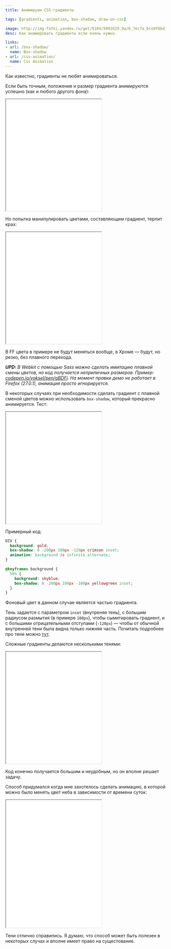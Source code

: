 ```yaml
---
title: Анимируем CSS-градиенты

tags: [gradients, animation, box-shadow, draw-on-css]

image: http://img-fotki.yandex.ru/get/9104/5091629.9a/0_7ec7a_bce9f6bd_M.png
desc: Как анимировать градиенты если очень нужно.

links:
- url: /box-shadow/
  name: Box-shadow
- url: /css-animation/
  name: Css Animation
---
```


Как известно, градиенты не любят анимироваться.<!--more-->

Если быть точным, положение и размер градиента анимируются успешно (как и любого другого фона):

<iframe class="live-snippet" style="height: 350px" src="../assets/demo/animation-for-gradients/demo_1.html?css"></iframe>

Но попытка манипулировать цветами, составляющим градиент, терпит крах:

<iframe class="live-snippet" style="height: 350px" src="../assets/demo/animation-for-gradients/demo_2.html?css"></iframe>

В FF цвета в примере не будут меняться вообще, в Хроме — будут, но резко, без плавного перехода.

<i><b>UPD:</b> В Webkit с помощью Sass можно сделать имитацию плавной смены цветов, но код получается неприличных размеров. Пример: <a href="http://codepen.io/yoksel/pen/gBDFj">codepen.io/yoksel/pen/gBDFj</a>.
На момент правки демо не работает в Firefox (27.0.1), анимация просто игнорируется.</i>

В некоторых случаях при необходимости сделать градиент с плавной сменой цветов можно использовать <code>box-shadow</code>, который прекрасно анимируется. Тест:

<iframe class="live-snippet" style="height: 350px" src="../assets/demo/animation-for-gradients/demo_
3.html?output"></iframe>

Примерный код:

```css
DIV {
  background: gold;
  box-shadow: 0 -200px 100px -120px crimson inset;
  animation: background 3s infinite alternate;
}

@keyframes background {
  50% {
    background: skyblue;
    box-shadow: 0 -200px 100px -100px yellowgreen inset;
  }
}
```

Фоновый цвет в данном случае является частью градиента.

Тень задается с параметром <code>inset</code> (внутреняя тень), с большим радиусом размытия (в примере <code>100px</code>), чтобы сымитировать градиент, и с большими отрицательными отступами (<code>-120px</code>) — чтобы от обычной внутренней тени была видна только нижняя часть. Почитать подробнее про тени можно <a href="/box-shadow/">тут</a>.

Сложные градиенты делаются несколькими тенями:

<iframe class="live-snippet" style="height: 350px" src="../assets/demo/animation-for-gradients/demo_4.html?css"></iframe>

Код конечно получается большим и неудобным, но он вполне решает задачу.

Способ придумался когда мне захотелось сделать анимацию, в которой можно было менять цвет неба в зависимости от времени суток:

<iframe class="live-snippet" style="height: 400px" src="../assets/demo/animation-for-gradients/demo_5
.html?output"></iframe>

Тени отлично справились. Я думаю, что способ может быть полезен в некоторых случах и вполне имеет право на сущестование.
